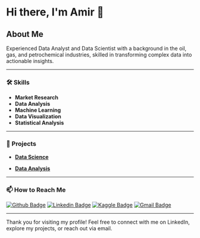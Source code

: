 # Hi there, I'm Amir 👋

## About Me

Experienced Data Analyst and Data Scientist with a background in the oil, gas, and petrochemical industries, skilled in transforming complex data into actionable insights.

---

### 🛠️ Skills

- **Market Research**  
- **Data Analysis**  
- **Machine Learning**
- **Data Visualization**  
- **Statistical Analysis** 

---

### 📁 Projects

- **[Data Science](https://github.com/amir-asadi-s/DataScience)**

- **[Data Analysis](https://github.com/amir-asadi-s/DataAnalysis)**

---

### 📫 How to Reach Me

[![Github Badge](https://img.shields.io/badge/-Github-000?style=flat-square&logo=Github&logoColor=white)](https://github.com/amir-asadi-s)
[![Linkedin Badge](https://img.shields.io/badge/-LinkedIn-blue?style=flat-square&logo=Linkedin&logoColor=white)](https://www.linkedin.com/in/amir-asadi-s/)
[![Kaggle Badge](https://img.shields.io/badge/-Kaggle-gray?style=flat-square&logo=Kaggle&logoColor=white)](https://www.kaggle.com/amirasadisamani)
[![Gmail Badge](https://img.shields.io/badge/-Gmail-c14438?style=flat-square&logo=Gmail&logoColor=white)](mailto:amir.a.samani@gmail.com)

---

Thank you for visiting my profile! Feel free to connect with me on LinkedIn, explore my projects, or reach out via email.
